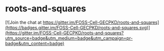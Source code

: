 # roots-and-squares

[![Join the chat at https://gitter.im/FOSS-Cell-GECPKD/roots-and-squares](https://badges.gitter.im/FOSS-Cell-GECPKD/roots-and-squares.svg)](https://gitter.im/FOSS-Cell-GECPKD/roots-and-squares?utm_source=badge&utm_medium=badge&utm_campaign=pr-badge&utm_content=badge)